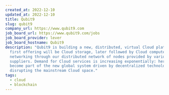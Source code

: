 ```yaml
---
created_at: 2022-12-10
updated_at: 2022-12-10
title: Qubit9
slug: qubit9
company_url: https://www.qubit9.com
job_board_url: https://www.qubit9.com/jobs
job_board_provider: lever
job_board_hostname: Qubit9
description: "Qubit9 is building a new, distributed, virtual Cloud platform. Our
  first offering will be Cloud storage, later followed by Cloud compute and
  networking through our distributed network of nodes provided by various
  suppliers. Demand for Cloud services is increasing exponentially: here, you
  become part of the new global system driven by decentralized technologies
  disrupting the mainstream Cloud space."
tags:
  - cloud
  - blockchain
---
```

